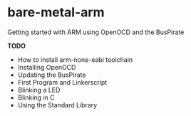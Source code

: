 # bare-metal-arm
Getting started with ARM using OpenOCD and the BusPirate

**TODO**
  * How to install arm-none-eabi toolchain
  * Installing OpenOCD
  * Updating the BusPirate
  * First Program and Linkerscript
  * Blinking a LED
  * Blinking in C
  * Using the Standard Library
